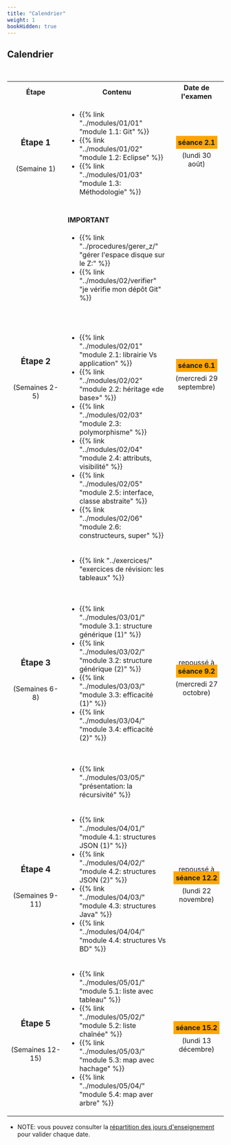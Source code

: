 ```yaml
---
title: "Calendrier"
weight: 1
bookHidden: true
---
```



## Calendrier


<!--
<center>
<video width="90%" src="/cegep/420-3C6-MO/videos/calendrier.mp4" type="video/mp4" controls>
</center>
-->

<!--
<table>
<tr>
	<th>Légende
</tr>
<tr style="background-color:orange;">
	<td>Théorie et travail dirigé
</tr>
<tr style="background-color:lightgreen;">
	<td>Travail semi-dirigé
</tr>
<tr style="background-color:pink;">
	<td>Évaluation
</tr>

</table>
-->

<br>

<table>
<tr>
	<th>Étape
	</th>
	<th>Contenu
	</th>
	<th>Date de l'examen
	</th>
</tr>
<tr>
<td style="text-align:center;">

### Étape 1

<br>(Semaine&nbsp;1)

</td>
<td>

* {{% link "../modules/01/01" "module 1.1: Git" %}}
* {{% link "../modules/01/02" "module 1.2: Eclipse" %}}
* {{% link "../modules/01/03" "module 1.3: Méthodologie" %}}

</td>
<td style="text-align:center" ><span style="text-align:center;background-color:orange;padding:5px;font-weight:bold;">séance&nbsp;2.1</span>
<div style="margin-top:10px;">
(lundi 30 août)
</div>
</td>
</tr>


<tr>
<td style="text-align:center;">

### Étape 2

<br>(Semaines&nbsp;2-5)

</td>
<td>

#### IMPORTANT

* {{% link "../procedures/gerer_z/" "gérer l'espace disque sur le Z:" %}}
* {{% link "../modules/02/verifier" "je vérifie mon dépôt Git" %}}

<br>
<br>

* {{% link "../modules/02/01" "module 2.1: librairie Vs application" %}}
* {{% link "../modules/02/02" "module 2.2: héritage «de base»"  %}}
* {{% link "../modules/02/03" "module 2.3: polymorphisme"  %}}
* {{% link "../modules/02/04" "module 2.4: attributs, visibilité"  %}}
* {{% link "../modules/02/05" "module 2.5: interface, classe abstraite"  %}}
* {{% link "../modules/02/06" "module 2.6: constructeurs, super"  %}}
</td>
<td style="text-align:center"><span style="text-align:center;background-color:orange;padding:5px;font-weight:bold;">séance&nbsp;6.1</span>
<div style="margin-top:10px;">
(mercredi 29 septembre)
</div>
</td>
</tr>

<tr>
<td style="text-align:center;">

### Étape 3

<br>(Semaines&nbsp;6-8)
</td>
<td>

* {{% link "../exercices/" "exercices de révision: les tableaux"  %}}

<br>


* {{% link "../modules/03/01/" "module 3.1: structure générique (1)"  %}}
* {{% link "../modules/03/02/" "module 3.2: structure générique (2)"  %}}
* {{% link "../modules/03/03/" "module 3.3: efficacité (1)"  %}}
* {{% link "../modules/03/04/" "module 3.4: efficacité (2)"  %}}

<br>

* {{% link "../modules/03/05/" "présentation: la récursivité"  %}}
</td>

<td style="text-align:center">
repoussé à 
<span style="text-align:center;background-color:orange;padding:5px;font-weight:bold;">séance&nbsp;9.2</span>
<div style="margin-top:10px;">
(mercredi 27 octobre)
</div>
</td>

</tr>
<tr>
<td style="text-align:center;">

### Étape 4

<br>(Semaines&nbsp;9-11)

</td>
<td>

* {{% link "../modules/04/01/" "module 4.1: structures JSON (1)"  %}}
* {{% link "../modules/04/02/" "module 4.2: structures JSON (2)"  %}}
* {{% link "../modules/04/03/" "module 4.3: structures Java"  %}}
* {{% link "../modules/04/04/" "module 4.4: structures Vs BD"  %}}
</td>
<td style="text-align:center">
repoussé à
<span style="text-align:center;background-color:orange;padding:5px;font-weight:bold;">séance&nbsp;12.2</span>
<div style="margin-top:10px;">
(lundi 22 novembre)
</div>
</td>
</tr>

<tr>
<td style="text-align:center;">

### Étape 5

<br>(Semaines&nbsp;12-15)

</td>
<td>

* {{% link "../modules/05/01/" "module 5.1: liste avec tableau"  %}}
* {{% link "../modules/05/02/" "module 5.2: liste chaînée"  %}}
* {{% link "../modules/05/03/" "module 5.3: map avec hachage"  %}}
* {{% link "../modules/05/04/" "module 5.4: map aver arbre"  %}}
</td>

<td style="text-align:center"><span style="text-align:center;background-color:orange;padding:5px;font-weight:bold;">séance&nbsp;15.2</span>
<div style="margin-top:10px;">
(lundi 13 décembre)
</div>
</td>
</tr>
</table>

* NOTE: vous pouvez consulter la <a href="https://www.cmontmorency.qc.ca/etudiants/cheminement-scolaire-et-registrariat/informations-nos-etudiants/calendriers/calendriers-scolaires/" target="_blank">répartition des jours d'enseignement</a> pour valider chaque date.
